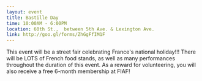 ```yaml
---
layout: event
title: Bastille Day
time: 10:00AM - 6:00PM
location: 60th St.,  between 5th Ave. & Lexington Ave.
link: http://goo.gl/forms/ZhGgFfIM1F
---
```

This event will be a street fair celebrating France's national holiday!!! There will be LOTS of French food stands, as well as many performances throughout the duration of this event. As a reward for volunteering, you will also receive a free 6-month membership at FIAF!
